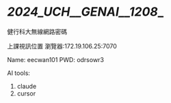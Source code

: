 # _2024_UCH__GENAI__1208__

健行科大無線網路密碼

上課視訊位置 瀏覽器:172.19.106.25:7070

Name: eecwan101
PWD: odrsowr3

AI tools:
1. claude
2. cursor